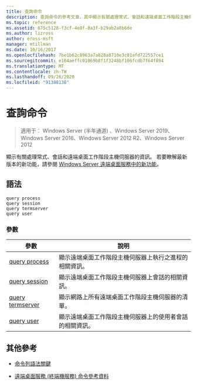 ```yaml
---
title: 查詢命令
description: 查詢命令的參考文章，其中顯示有關處理常式、會話和遠端桌面工作階段主機伺服器的資訊。
ms.topic: reference
ms.assetid: 675c5128-f3cf-4e8f-8a3f-b29ab2a8b6de
ms.author: lizross
author: eross-msft
manager: mtillman
ms.date: 10/16/2017
ms.openlocfilehash: 7be1b62c8963a7a828a8710e3c01afd722557ce1
ms.sourcegitcommit: e164aeffc01069b8f1f3248bf106fcdb7f64f894
ms.translationtype: MT
ms.contentlocale: zh-TW
ms.lasthandoff: 09/26/2020
ms.locfileid: "91388138"
---
```

# <a name="query-commands"></a>查詢命令

> 適用于： Windows Server (半年通道) 、Windows Server 2019、Windows Server 2016、Windows Server 2012 R2、Windows Server 2012

顯示有關處理常式、會話和遠端桌面工作階段主機伺服器的資訊。 若要瞭解最新版本的新功能，請參閱 [Windows Server 遠端桌面服務中的新功能](/previous-versions/windows/it-pro/windows-server-2012-r2-and-2012/dn283323(v=ws.11))。

## <a name="syntax"></a>語法

```
query process
query session
query termserver
query user
```

### <a name="parameters"></a>參數

| 參數 | 說明 |
|--|--|
| [query process](query-process.md) | 顯示遠端桌面工作階段主機伺服器上執行之進程的相關資訊。 |
| [query session](query-session.md) | 顯示遠端桌面工作階段主機伺服器上會話的相關資訊。 |
| [query termserver](query-termserver.md) | 顯示網路上所有遠端桌面工作階段主機伺服器的清單。 |
| [query user](query-user.md) | 顯示遠端桌面工作階段主機伺服器上的使用者會話的相關資訊。 |

## <a name="additional-references"></a>其他參考

- [命令列語法關鍵](command-line-syntax-key.md)

- [遠端桌面服務 (終端機服務) 命令參考資料](remote-desktop-services-terminal-services-command-reference.md)
